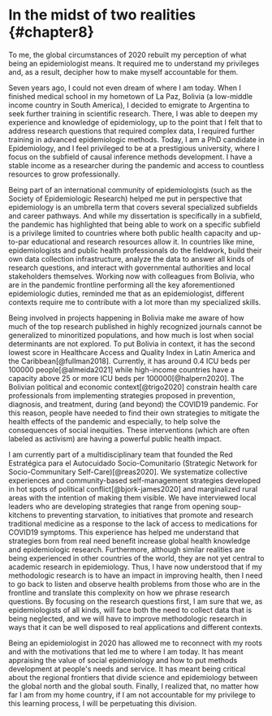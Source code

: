 # In the midst of two realities {#chapter8}

To me, the global circumstances of 2020 rebuilt my perception of what being an epidemiologist means. It required me to understand my privileges and, as a result, decipher how to make myself accountable for them.

Seven years ago, I could not even dream of where I am today.  When I finished medical school in my hometown of La Paz, Bolivia (a low-middle income country in South America), I decided to emigrate to Argentina to seek further training in scientific research. There, I was able to deepen my experience and knowledge of epidemiology, up to the point that I felt that to address research questions that required complex data, I required further training in advanced epidemiologic methods. Today, I am a PhD candidate in Epidemiology, and I feel privileged to be at a prestigious university, where I focus on the subfield of causal inference methods development. I have a stable income as a researcher during the pandemic and access to countless resources to grow professionally.

Being part of an international community of epidemiologists (such as the Society of Epidemiologic Research) helped me put in perspective that epidemiology is an umbrella term that covers several specialized subfields and career pathways. And while my dissertation is specifically in a subfield, the pandemic has highlighted that being able to work on a specific subfield is a privilege limited to countries where both public health capacity and up-to-par educational and research resources allow it. In countries like mine, epidemiologists and public health professionals do the fieldwork, build their own data collection infrastructure, analyze the data to answer all kinds of research questions, and interact with governmental authorities and local stakeholders themselves. Working now with colleagues from Bolivia, who are in the pandemic frontline performing all the key aforementioned epidemiologic duties, reminded me that as an epidemiologist, different contexts require me to contribute with a lot more than my specialized skills. 

Being involved in projects happening in Bolivia make me aware of how much of the top research published in highly recognized journals cannot be generalized to minoritized populations, and how much is lost when social determinants are not explored. To put Bolivia in context, it has the second lowest score in Healthcare Access and Quality Index in Latin America and the Caribbean[@fullman2018]. Currently, it has around 0.4 ICU beds per 100000 people[@almeida2021] while high-income countries have a capacity above 25 or more ICU beds per 100000[@halpern2020]. The Bolivian political and economic context[@trigo2020] constrain health care professionals from implementing strategies proposed in prevention, diagnosis, and treatment, during (and beyond) the COVID19 pandemic. For this reason, people have needed to find their own strategies to mitigate the health effects of the pandemic and especially, to help solve the consequences of social inequities. These interventions (which are often labeled as activism) are having a powerful public health impact. 

I am currently part of a multidisciplinary team that founded the Red Estratégica para el Autocuidado Socio-Comunitario (Strategic Network for Socio-Communitary Self-Care)[@reas2020]. We systematize collective experiences and community-based self-management strategies developed in hot spots of political conflict[@bjork-james2020] and marginalized rural areas with the intention of making them visible.  We have interviewed local leaders who are developing strategies that range from opening soup-kitchens to preventing starvation, to initiatives that promote and research traditional medicine as a response to the lack of access to medications for COVID19 symptoms. This experience has helped me understand that strategies born from real need benefit increase global health knowledge and epidemiologic research. Furthermore, although similar realities are being experienced in other countries of the world, they are not yet central to academic research in epidemiology. Thus, I have now understood that if my methodologic research is to have an impact in improving health, then I need to go back to listen and observe health problems from those who are in the frontline and translate this complexity on how we phrase research questions. By focusing on the research questions first, I am sure that we, as epidemiologists of all kinds, will face both the need to collect data that is being neglected, and we will have to improve methodologic research in ways that it can be well disposed to real applications and different contexts.

Being an epidemiologist in 2020 has allowed me to reconnect with my roots and with the motivations that led me to where I am today. It has meant appraising the value of social epidemiology and how to put methods development at people's needs and service. It has meant being critical about the regional frontiers that divide science and epidemiology between the global north and the global south. Finally, I realized that, no matter how far I am from my home country, if I am not accountable for my privilege to this learning process, I will be perpetuating this division.  


